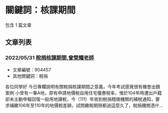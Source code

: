 # 關鍵詞：核課期間

包含 1 篇文章

## 文章列表

### 2022/05/31 [稅捐核課期間,曾榮耀老師](../../articles/904457_%E7%A8%85%E6%8D%90%E6%A0%B8%E8%AA%B2%E6%9C%9F%E9%96%93%2C%E6%9B%BE%E6%A6%AE%E8%80%80%E8%80%81%E5%B8%AB.md)
- 文章編號：904457
- 其他關鍵詞：稅捐

各位同學好 今日專欄說明有關稅捐核課期間之意義，今年考試感覺很有機會出題 案例 小曾有一筆A地，原有申請地價稅自用住宅優惠稅率，惟於104年時遷出戶籍卻未主動申報回復一般用地課稅，今（111）年收到稅捐稽徵機關的補稅通知，要求補繳106年至110年的地價稅差額，試問繳稅期限都過這麼久了，稅捐機關憑什...
